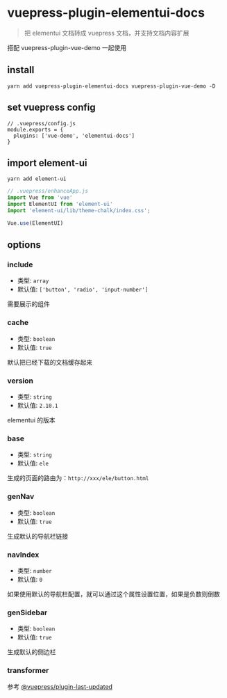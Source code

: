 # vuepress-plugin-elementui-docs

> 把 elementui 文档转成 vuepress 文档，并支持文档内容扩展

搭配 vuepress-plugin-vue-demo 一起使用

## install

```
yarn add vuepress-plugin-elementui-docs vuepress-plugin-vue-demo -D
```

## set vuepress config

```
// .vuepress/config.js
module.exports = {
  plugins: ['vue-demo', 'elementui-docs']
}
```

## import element-ui
```
yarn add element-ui
```

```js
// .vuepress/enhanceApp.js
import Vue from 'vue'
import ElementUI from 'element-ui'
import 'element-ui/lib/theme-chalk/index.css';

Vue.use(ElementUI)
```

## options

### include

- 类型: `array`
- 默认值: `['button', 'radio', 'input-number']`

需要展示的组件

### cache

- 类型: `boolean`
- 默认值: `true`

默认把已经下载的文档缓存起来

### version

- 类型: `string`
- 默认值: `2.10.1`

elementui 的版本

### base

- 类型: `string`
- 默认值: `ele`

生成的页面的路由为：`http://xxx/ele/button.html`

### genNav

- 类型: `boolean`
- 默认值: `true`

生成默认的导航栏链接

### navIndex

- 类型: `number`
- 默认值: `0`

如果使用默认的导航栏配置，就可以通过这个属性设置位置，如果是负数则倒数

### genSidebar

- 类型: `boolean`
- 默认值: `true`

生成默认的侧边栏

### transformer

参考 [@vuepress/plugin-last-updated](https://github.com/vuejs/vuepress/tree/master/packages/@vuepress/plugin-last-updated)
